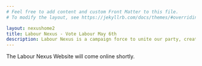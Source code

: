 ```yaml
---
# Feel free to add content and custom Front Matter to this file.
# To modify the layout, see https://jekyllrb.com/docs/themes/#overriding-theme-defaults

layout: nexushome2
title: Labour Nexus - Vote Labour May 6th
description: Labour Nexus is a campaign force to unite our party, create an environment for constructive discourse and bring Labour to Downing Street.
---
```


The Labour Nexus Website will come online shortly.